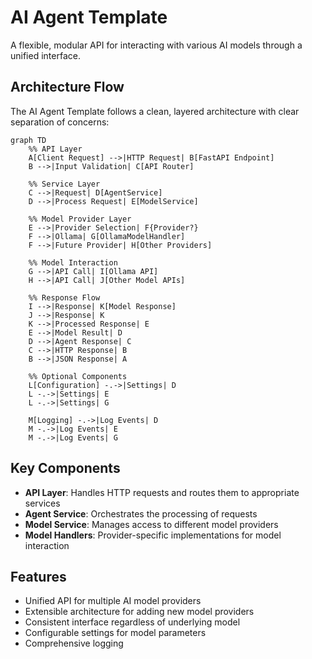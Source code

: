# AI Agent Template

A flexible, modular API for interacting with various AI models through a unified interface.

## Architecture Flow

The AI Agent Template follows a clean, layered architecture with clear separation of concerns:

```mermaid
graph TD
    %% API Layer
    A[Client Request] -->|HTTP Request| B[FastAPI Endpoint]
    B -->|Input Validation| C[API Router]
    
    %% Service Layer 
    C -->|Request| D[AgentService]
    D -->|Process Request| E[ModelService]
    
    %% Model Provider Layer
    E -->|Provider Selection| F{Provider?}
    F -->|Ollama| G[OllamaModelHandler]
    F -->|Future Provider| H[Other Providers]
    
    %% Model Interaction
    G -->|API Call| I[Ollama API]
    H -->|API Call| J[Other Model APIs]
    
    %% Response Flow
    I -->|Response| K[Model Response]
    J -->|Response| K
    K -->|Processed Response| E
    E -->|Model Result| D
    D -->|Agent Response| C
    C -->|HTTP Response| B
    B -->|JSON Response| A
    
    %% Optional Components
    L[Configuration] -.->|Settings| D
    L -.->|Settings| E
    L -.->|Settings| G
    
    M[Logging] -.->|Log Events| D
    M -.->|Log Events| E
    M -.->|Log Events| G
```

## Key Components

- **API Layer**: Handles HTTP requests and routes them to appropriate services
- **Agent Service**: Orchestrates the processing of requests
- **Model Service**: Manages access to different model providers
- **Model Handlers**: Provider-specific implementations for model interaction

## Features

- Unified API for multiple AI model providers
- Extensible architecture for adding new model providers
- Consistent interface regardless of underlying model
- Configurable settings for model parameters
- Comprehensive logging